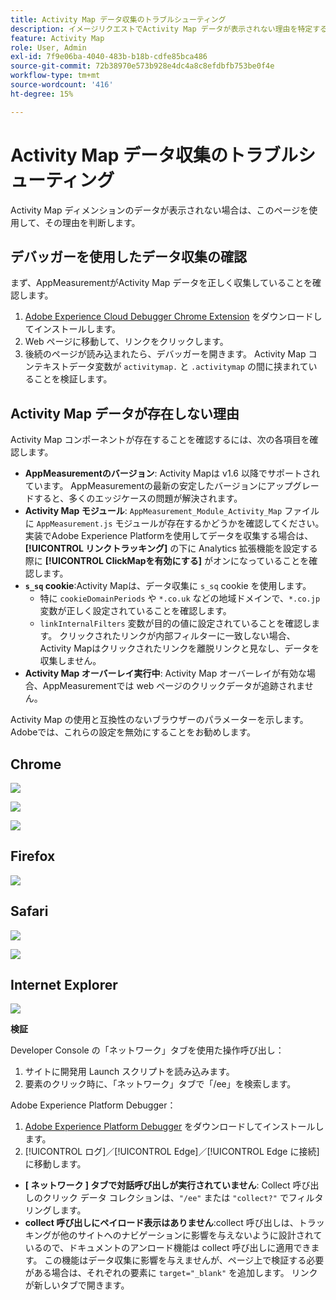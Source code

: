 ```yaml
---
title: Activity Map データ収集のトラブルシューティング
description: イメージリクエストでActivity Map データが表示されない理由を特定する
feature: Activity Map
role: User, Admin
exl-id: 7f9e06ba-4040-483b-b18b-cdfe85bca486
source-git-commit: 72b38970e573b928e4dc4a8c8efdbfb753be0f4e
workflow-type: tm+mt
source-wordcount: '416'
ht-degree: 15%

---
```


# Activity Map データ収集のトラブルシューティング

Activity Map ディメンションのデータが表示されない場合は、このページを使用して、その理由を判断します。

## デバッガーを使用したデータ収集の確認

まず、AppMeasurementがActivity Map データを正しく収集していることを確認します。

1. [Adobe Experience Cloud Debugger Chrome Extension](https://experienceleague.adobe.com/ja/docs/experience-platform/debugger/home) をダウンロードしてインストールします。
2. Web ページに移動して、リンクをクリックします。
3. 後続のページが読み込まれたら、デバッガーを開きます。 Activity Map コンテキストデータ変数が `activitymap.` と `.activitymap` の間に挟まれていることを検証します。

## Activity Map データが存在しない理由

Activity Map コンポーネントが存在することを確認するには、次の各項目を確認します。

* **AppMeasurementのバージョン**: Activity Mapは v1.6 以降でサポートされています。 AppMeasurementの最新の安定したバージョンにアップグレードすると、多くのエッジケースの問題が解決されます。
* **Activity Map モジュール**: `AppMeasurement_Module_Activity_Map` ファイルに `AppMeasurement.js` モジュールが存在するかどうかを確認してください。 実装でAdobe Experience Platformを使用してデータを収集する場合は、**[!UICONTROL リンクトラッキング]** の下に Analytics 拡張機能を設定する際に **[!UICONTROL ClickMapを有効にする]** がオンになっていることを確認します。
* **`s_sq` cookie**:Activity Mapは、データ収集に `s_sq` cookie を使用します。
   * 特に `cookieDomainPeriods` や `*.co.uk` などの地域ドメインで、`*.co.jp` 変数が正しく設定されていることを確認します。
   * `linkInternalFilters` 変数が目的の値に設定されていることを確認します。 クリックされたリンクが内部フィルターに一致しない場合、Activity Mapはクリックされたリンクを離脱リンクと見なし、データを収集しません。
* **Activity Map オーバーレイ実行中**: Activity Map オーバーレイが有効な場合、AppMeasurementでは web ページのクリックデータが追跡されません。

Activity Map の使用と互換性のないブラウザーのパラメーターを示します。Adobeでは、これらの設定を無効にすることをお勧めします。

## Chrome

![](assets/Chrome1.png)

![](assets/Chrome2.png)

![](assets/Chrome3.png)

## Firefox

![](assets/Firefox.png)

## Safari

![](assets/Safari1.png)

![](assets/Safari2.png)

## Internet Explorer

![](assets/IE1.png)


**検証**

Developer Console の「ネットワーク」タブを使用た操作呼び出し：

1. サイトに開発用 Launch スクリプトを読み込みます。
1. 要素のクリック時に、「ネットワーク」タブで「/ee」を検索します。

Adobe Experience Platform Debugger：

1. [Adobe Experience Platform Debugger](https://chromewebstore.google.com/detail/adobe-experience-platform/bfnnokhpnncpkdmbokanobigaccjkpob) をダウンロードしてインストールします。
1. [!UICONTROL ログ]／[!UICONTROL Edge]／[!UICONTROL Edge に接続]に移動します。

* **[ ネットワーク ] タブで対話呼び出しが実行されていません**: Collect 呼び出しのクリック データ コレクションは、`"/ee"` または `"collect?"` でフィルタリングします。
* **collect 呼び出しにペイロード表示はありません**:collect 呼び出しは、トラッキングが他のサイトへのナビゲーションに影響を与えないように設計されているので、ドキュメントのアンロード機能は collect 呼び出しに適用できます。 この機能はデータ収集に影響を与えませんが、ページ上で検証する必要がある場合は、それぞれの要素に `target="_blank"` を追加します。 リンクが新しいタブで開きます。
